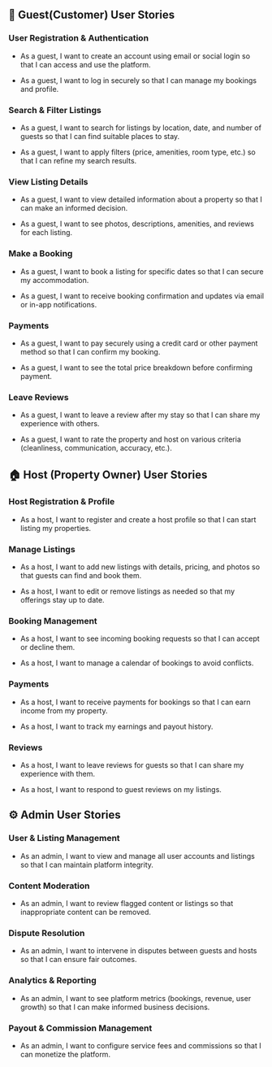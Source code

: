 ## 🏡 Guest(Customer) User Stories
### User Registration & Authentication

- As a guest, I want to create an account using email or social login so that I can access and use the platform.

- As a guest, I want to log in securely so that I can manage my bookings and profile.

### Search & Filter Listings

- As a guest, I want to search for listings by location, date, and number of guests so that I can find suitable places to stay.

- As a guest, I want to apply filters (price, amenities, room type, etc.) so that I can refine my search results.

### View Listing Details

- As a guest, I want to view detailed information about a property so that I can make an informed decision.

- As a guest, I want to see photos, descriptions, amenities, and reviews for each listing.

### Make a Booking

- As a guest, I want to book a listing for specific dates so that I can secure my accommodation.

- As a guest, I want to receive booking confirmation and updates via email or in-app notifications.

### Payments

- As a guest, I want to pay securely using a credit card or other payment method so that I can confirm my booking.

- As a guest, I want to see the total price breakdown before confirming payment.

### Leave Reviews

- As a guest, I want to leave a review after my stay so that I can share my experience with others.

- As a guest, I want to rate the property and host on various criteria (cleanliness, communication, accuracy, etc.).

## 🏠 Host (Property Owner) User Stories
### Host Registration & Profile

- As a host, I want to register and create a host profile so that I can start listing my properties.

### Manage Listings

- As a host, I want to add new listings with details, pricing, and photos so that guests can find and book them.

- As a host, I want to edit or remove listings as needed so that my offerings stay up to date.

### Booking Management

- As a host, I want to see incoming booking requests so that I can accept or decline them.

- As a host, I want to manage a calendar of bookings to avoid conflicts.

### Payments

- As a host, I want to receive payments for bookings so that I can earn income from my property.

- As a host, I want to track my earnings and payout history.

### Reviews

- As a host, I want to leave reviews for guests so that I can share my experience with them.

- As a host, I want to respond to guest reviews on my listings.

## ⚙️ Admin User Stories
### User & Listing Management

- As an admin, I want to view and manage all user accounts and listings so that I can maintain platform integrity.

### Content Moderation

- As an admin, I want to review flagged content or listings so that inappropriate content can be removed.

### Dispute Resolution

- As an admin, I want to intervene in disputes between guests and hosts so that I can ensure fair outcomes.

### Analytics & Reporting

- As an admin, I want to see platform metrics (bookings, revenue, user growth) so that I can make informed business decisions.

### Payout & Commission Management

- As an admin, I want to configure service fees and commissions so that I can monetize the platform.



